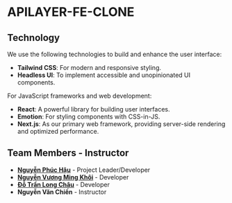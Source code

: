 # APILAYER-FE-CLONE

## Technology

We use the following technologies to build and enhance the user interface:

- **Tailwind CSS**: For modern and responsive styling.
- **Headless UI**: To implement accessible and unopinionated UI components.

For JavaScript frameworks and web development:

- **React**: A powerful library for building user interfaces.
- **Emotion**: For styling components with CSS-in-JS.
- **Next.js**: As our primary web framework, providing server-side rendering and optimized performance.

## Team Members - Instructor

- **[Nguyễn Phúc Hậu](https://github.com/PhucHau0310)** - Project Leader/Developer  
- **[Nguyễn Vương Ming Khôi](https://github.com/khoi1909)** - Developer
- **[Đỗ Trần Long Châu](https://github.com/silverineVN)** - Developer
- **Nguyễn Văn Chiến** - Instructor

